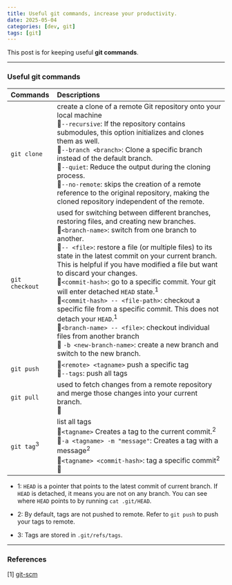 ```yaml
---
title: Useful git commands, increase your productivity.
date: 2025-05-04
categories: [dev, git]
tags: [git]
---
```


This post is for keeping useful **git commands**.

---

### Useful git commands

|Commands          | Descriptions |
|:--               | :--          |
|`git clone`       | create a clone of a remote Git repository onto your local machine<br>🎈`--recursive`: If the repository contains submodules, this option initializes and clones them as well.<br>🎈`--branch <branch>`: Clone a specific branch instead of the default branch. <br>🎈`--quiet`: Reduce the output during the cloning process.<br>🎈`--no-remote`: skips the creation of a remote reference to the original repository, making the cloned repository independent of the remote.|
|`git checkout`    | used for switching between different branches, restoring files, and creating new branches.<br>🎈`<branch-name>`: switch from one branch to another.<br>🎈`-- <file>`: restore a file (or multiple files) to its state in the latest commit on your current branch. This is helpful if you have modified a file but want to discard your changes.<br>🎈`<commit-hash>`: go to a specific commit. Your git will enter detached `HEAD` state.<sup>1</sup><br>🎈`<commit-hash> -- <file-path>`: checkout a specific file from a specific commit. This does not detach your `HEAD`.<sup>1</sup><br>🎈`<branch-name> -- <file>`: checkout individual files from another branch<br>🎈 `-b <new-branch-name>`: create a new branch and switch to the new branch.|
|`git push`    | 🎈`<remote> <tagname>` push a specific tag<br>🎈`--tags`: push all tags|
|`git pull`    | used to fetch changes from a remote repository and merge those changes into your current branch.<br>🎈|
|`git tag`<sup>3</sup>    | list all tags<br>🎈`<tagname>` Creates a tag to the current commit.<sup>2</sup><br>🎈`-a <tagname> -m "message"`: Creates a tag with a message<sup>2</sup><br>🎈`<tagname> <commit-hash>`: tag a specific commit<sup>2</sup><br>🎈|


- 1: `HEAD` is a pointer that points to the latest commit of current branch. If `HEAD` is detached, it means you are not on any branch. You can see where `HEAD` points to by running `cat .git/HEAD`.

- 2: By default, tags are not pushed to remote. Refer to `git push` to push your tags to remote.

- 3: Tags are stored in `.git/refs/tags`.

---

### References
[1] [git-scm](https://git-scm.com/docs)

